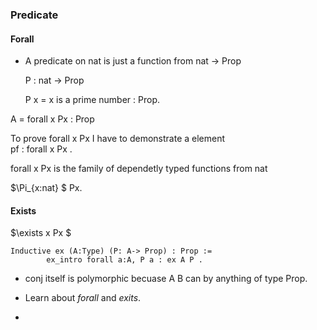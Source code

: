 ### Predicate
#### Forall
- A predicate on nat is just a function from nat -> Prop 

    P : nat -> Prop

    P x = x is a prime number : Prop.

A = forall x Px : Prop


To prove forall x Px
I have to demonstrate a element  
pf : forall x Px .

forall x Px is the family of dependetly typed functions from nat 

$\Pi_{x:nat} $ Px.

#### Exists

$\exists x Px $

```Coq
Inductive ex (A:Type) (P: A-> Prop) : Prop :=
        ex_intro forall a:A, P a : ex A P .
```
- conj itself is polymorphic becuase A B can by anything of type Prop.

- Learn about *forall* and *exits*. 
- 